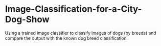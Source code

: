 # Image-Classification-for-a-City-Dog-Show
Using a trained image classifier to classify images of dogs (by breeds) and compare the output with the known dog breed classification.
